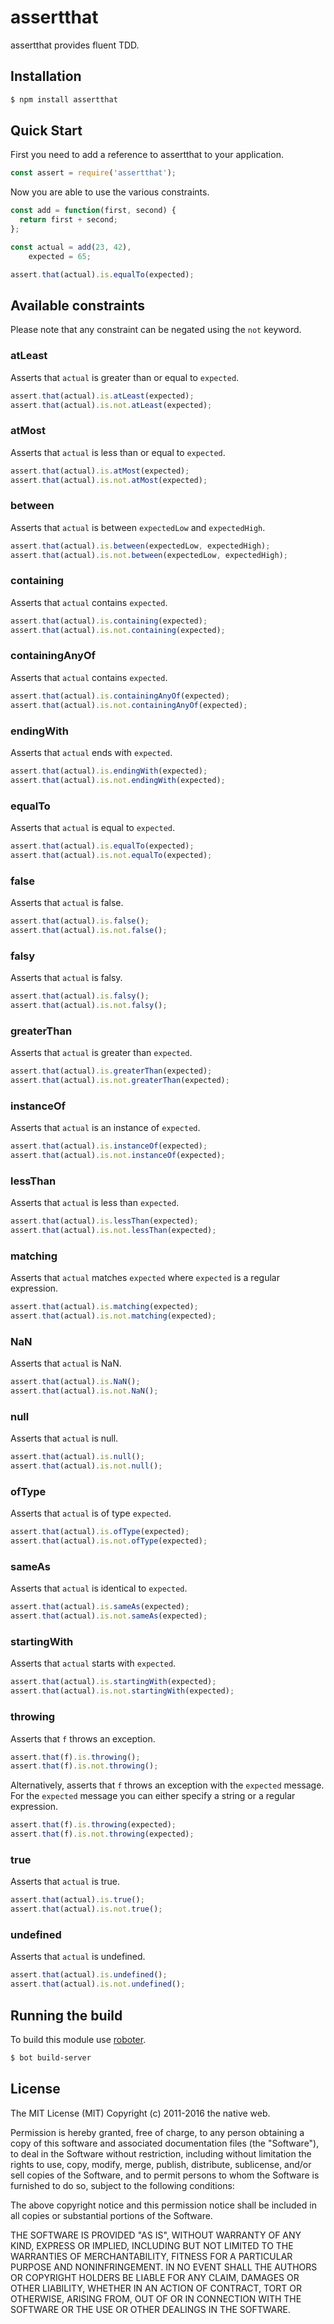 # assertthat

assertthat provides fluent TDD.

## Installation

```bash
$ npm install assertthat
```

## Quick Start

First you need to add a reference to assertthat to your application.

```javascript
const assert = require('assertthat');
```

Now you are able to use the various constraints.

```javascript
const add = function(first, second) {
  return first + second;
};

const actual = add(23, 42),
    expected = 65;

assert.that(actual).is.equalTo(expected);
```

## Available constraints

Please note that any constraint can be negated using the `not` keyword.

### atLeast

Asserts that `actual` is greater than or equal to `expected`.

```javascript
assert.that(actual).is.atLeast(expected);
assert.that(actual).is.not.atLeast(expected);
```

### atMost

Asserts that `actual` is less than or equal to `expected`.

```javascript
assert.that(actual).is.atMost(expected);
assert.that(actual).is.not.atMost(expected);
```

### between

Asserts that `actual` is between `expectedLow` and `expectedHigh`.

```javascript
assert.that(actual).is.between(expectedLow, expectedHigh);
assert.that(actual).is.not.between(expectedLow, expectedHigh);
```

### containing

Asserts that `actual` contains `expected`.

```javascript
assert.that(actual).is.containing(expected);
assert.that(actual).is.not.containing(expected);
```

### containingAnyOf

Asserts that `actual` contains `expected`.

```javascript
assert.that(actual).is.containingAnyOf(expected);
assert.that(actual).is.not.containingAnyOf(expected);
```

### endingWith

Asserts that `actual` ends with `expected`.

```javascript
assert.that(actual).is.endingWith(expected);
assert.that(actual).is.not.endingWith(expected);
```

### equalTo

Asserts that `actual` is equal to `expected`.

```javascript
assert.that(actual).is.equalTo(expected);
assert.that(actual).is.not.equalTo(expected);
```

### false

Asserts that `actual` is false.

```javascript
assert.that(actual).is.false();
assert.that(actual).is.not.false();
```

### falsy

Asserts that `actual` is falsy.

```javascript
assert.that(actual).is.falsy();
assert.that(actual).is.not.falsy();
```

### greaterThan

Asserts that `actual` is greater than `expected`.

```javascript
assert.that(actual).is.greaterThan(expected);
assert.that(actual).is.not.greaterThan(expected);
```

### instanceOf

Asserts that `actual` is an instance of `expected`.

```javascript
assert.that(actual).is.instanceOf(expected);
assert.that(actual).is.not.instanceOf(expected);
```

### lessThan

Asserts that `actual` is less than `expected`.

```javascript
assert.that(actual).is.lessThan(expected);
assert.that(actual).is.not.lessThan(expected);
```

### matching

Asserts that `actual` matches `expected` where `expected` is a regular expression.

```javascript
assert.that(actual).is.matching(expected);
assert.that(actual).is.not.matching(expected);
```

### NaN

Asserts that `actual` is NaN.

```javascript
assert.that(actual).is.NaN();
assert.that(actual).is.not.NaN();
```

### null

Asserts that `actual` is null.

```javascript
assert.that(actual).is.null();
assert.that(actual).is.not.null();
```

### ofType

Asserts that `actual` is of type `expected`.

```javascript
assert.that(actual).is.ofType(expected);
assert.that(actual).is.not.ofType(expected);
```

### sameAs

Asserts that `actual` is identical to `expected`.

```javascript
assert.that(actual).is.sameAs(expected);
assert.that(actual).is.not.sameAs(expected);
```

### startingWith

Asserts that `actual` starts with `expected`.

```javascript
assert.that(actual).is.startingWith(expected);
assert.that(actual).is.not.startingWith(expected);
```

### throwing

Asserts that `f` throws an exception.

```javascript
assert.that(f).is.throwing();
assert.that(f).is.not.throwing();
```

Alternatively, asserts that `f` throws an exception with the `expected` message. For the `expected` message you can either specify a string or a regular expression.

```javascript
assert.that(f).is.throwing(expected);
assert.that(f).is.not.throwing(expected);
```

### true

Asserts that `actual` is true.

```javascript
assert.that(actual).is.true();
assert.that(actual).is.not.true();
```

### undefined

Asserts that `actual` is undefined.

```javascript
assert.that(actual).is.undefined();
assert.that(actual).is.not.undefined();
```

## Running the build

To build this module use [roboter](https://www.npmjs.com/package/roboter).

```bash
$ bot build-server
```

## License

The MIT License (MIT)
Copyright (c) 2011-2016 the native web.

Permission is hereby granted, free of charge, to any person obtaining a copy of this software and associated documentation files (the "Software"), to deal in the Software without restriction, including without limitation the rights to use, copy, modify, merge, publish, distribute, sublicense, and/or sell copies of the Software, and to permit persons to whom the Software is furnished to do so, subject to the following conditions:

The above copyright notice and this permission notice shall be included in all copies or substantial portions of the Software.

THE SOFTWARE IS PROVIDED "AS IS", WITHOUT WARRANTY OF ANY KIND, EXPRESS OR IMPLIED, INCLUDING BUT NOT LIMITED TO THE WARRANTIES OF MERCHANTABILITY, FITNESS FOR A PARTICULAR PURPOSE AND NONINFRINGEMENT. IN NO EVENT SHALL THE AUTHORS OR COPYRIGHT HOLDERS BE LIABLE FOR ANY CLAIM, DAMAGES OR OTHER LIABILITY, WHETHER IN AN ACTION OF CONTRACT, TORT OR OTHERWISE, ARISING FROM, OUT OF OR IN CONNECTION WITH THE SOFTWARE OR THE USE OR OTHER DEALINGS IN THE SOFTWARE.
